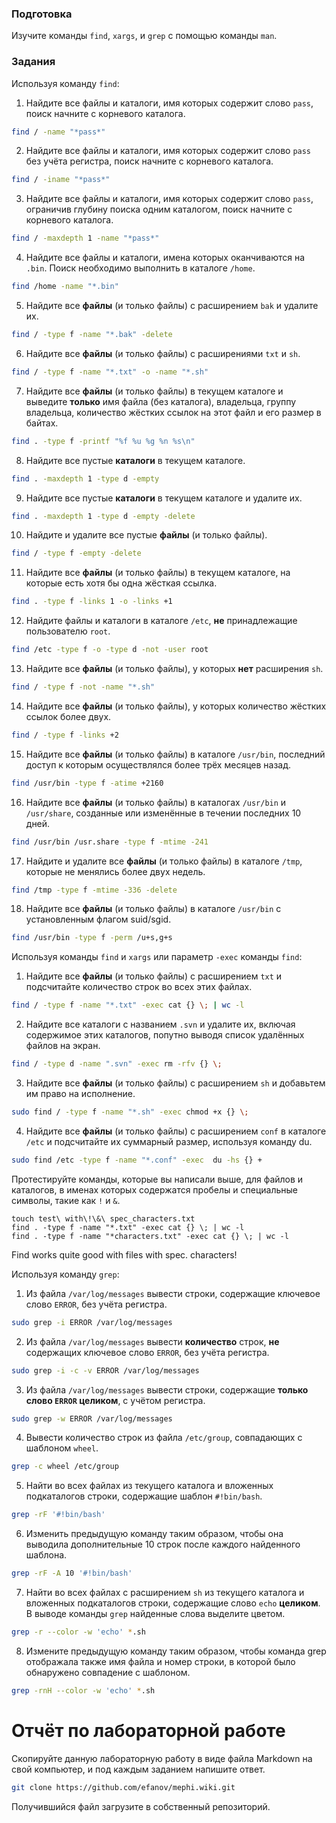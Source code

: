 ### Подготовка

Изучите команды `find`, `xargs`, и `grep` с помощью команды `man`.

### Задания

Используя команду `find`:

1. Найдите все файлы и каталоги, имя которых содержит слово `pass`, поиск начните с корневого каталога.

```sh
find / -name "*pass*"
```

2. Найдите все файлы и каталоги, имя которых содержит слово `pass` без учёта регистра, поиск начните с корневого каталога.

```sh
find / -iname "*pass*"
```

3. Найдите все файлы и каталоги, имя которых содержит слово `pass`, ограничив глубину поиска одним каталогом, поиск начните с корневого каталога.

```sh
find / -maxdepth 1 -name "*pass*"
```

4. Найдите все файлы и каталоги, имена которых оканчиваются на `.bin`. Поиск необходимо выполнить в каталоге `/home`.

```sh
find /home -name "*.bin"
```

5. Найдите все **файлы** (и только файлы) с расширением `bak` и удалите их.

```sh
find / -type f -name "*.bak" -delete
```

6. Найдите все **файлы** (и только файлы) с расширениями `txt` и `sh`.

```sh
find / -type f -name "*.txt" -o -name "*.sh"
```

7. Найдите все **файлы** (и только файлы) в текущем каталоге и выведите **только** имя файла (без каталога), владельца, группу владельца, количество жёстких ссылок на этот файл и его размер в байтах.

```sh
find . -type f -printf "%f %u %g %n %s\n"
```

8. Найдите все пустые **каталоги** в текущем каталоге.

```sh
find . -maxdepth 1 -type d -empty
```

9. Найдите все пустые **каталоги** в текущем каталоге и удалите их.

```sh
find . -maxdepth 1 -type d -empty -delete
```

10. Найдите и удалите все пустые **файлы** (и только файлы).

```sh
find / -type f -empty -delete
```

11. Найдите все **файлы** (и только файлы) в текущем каталоге, на которые есть хотя бы одна жёсткая ссылка.

```sh
find . -type f -links 1 -o -links +1
```

12. Найдите файлы и каталоги в каталоге `/etc`, **не** принадлежащие пользователю `root`.

```sh
find /etc -type f -o -type d -not -user root
```

13. Найдите все **файлы** (и только файлы), у которых **нет** расширения `sh`.

```sh
find / -type f -not -name "*.sh"
```

14. Найдите все **файлы** (и только файлы), у которых количество жёстких ссылок более двух.

```sh
find / -type f -links +2
```

15. Найдите все **файлы** (и только файлы) в каталоге `/usr/bin`, последний доступ к которым осуществлялся более трёх месяцев назад.

```sh
find /usr/bin -type f -atime +2160
```

16. Найдите все **файлы** (и только файлы) в каталогах `/usr/bin` и `/usr/share`, созданные или изменённые в течении последних 10 дней.

```sh
find /usr/bin /usr.share -type f -mtime -241
```

17. Найдите и удалите все **файлы** (и только файлы) в каталоге `/tmp`, которые не менялись более двух недель.

```sh
find /tmp -type f -mtime -336 -delete
```

18. Найдите все **файлы** (и только файлы) в каталоге `/usr/bin` с установленным флагом suid/sgid.

```sh
find /usr/bin -type f -perm /u+s,g+s
```


Используя команды `find` и `xargs` или параметр `-exec` команды `find`:

1. Найдите все **файлы** (и только файлы) с расширением `txt` и подсчитайте количество строк во всех этих файлах.

```sh
find / -type f -name "*.txt" -exec cat {} \; | wc -l
```

2. Найдите все каталоги с названием `.svn` и удалите их, включая содержимое этих каталогов, попутно выводя список удалённых файлов на экран.

```sh
find / -type d -name ".svn" -exec rm -rfv {} \;
```

3. Найдите все **файлы** (и только файлы) с расширением `sh` и добавьтем им право на исполнение.

```sh
sudo find / -type f -name "*.sh" -exec chmod +x {} \;
```

4. Найдите все **файлы** (и только файлы) с расширением `conf` в каталоге `/etc` и подсчитайте их суммарный размер, используя команду du.

```sh
sudo find /etc -type f -name "*.conf" -exec  du -hs {} +
```


Протестируйте команды, которые вы написали выше, для файлов и каталогов, в именах которых содержатся пробелы и специальные символы, такие как `!` и `&`.

```
touch test\ with\!\&\ spec_characters.txt
find . -type f -name "*.txt" -exec cat {} \; | wc -l
find . -type f -name "*characters.txt" -exec cat {} \; | wc -l
```
Find works quite good with files with spec. characters!


Используя команду `grep`:

1. Из файла `/var/log/messages` вывести строки, содержащие ключевое слово `ERROR`, без учёта регистра.

```sh
sudo grep -i ERROR /var/log/messages
```

2. Из файла `/var/log/messages` вывести **количество** строк, **не** содержащих ключевое слово `ERROR`, без учёта регистра.

```sh
sudo grep -i -c -v ERROR /var/log/messages
```

3. Из файла `/var/log/messages` вывести строки, содержащие **только слово `ERROR` целиком**, с учётом регистра.

```sh
sudo grep -w ERROR /var/log/messages
```

4. Вывести количество строк из файла `/etc/group`, совпадающих с шаблоном `wheel`.

```sh
grep -c wheel /etc/group
```

5. Найти во всех файлах из текущего каталога и вложенных подкаталогов строки, содержащие шаблон `#!bin/bash`.

```sh
grep -rF '#!bin/bash'
```

6. Изменить предыдущую команду таким образом, чтобы она выводила дополнительные 10 строк после каждого найденного шаблона.

```sh
grep -rF -A 10 '#!bin/bash'
```

7. Найти во всех файлах с расширением `sh` из текущего каталога и вложенных подкаталогов строки, содержащие слово `echo` **целиком**. В выводе команды `grep` найденные слова выделите цветом.

```sh
grep -r --color -w 'echo' *.sh
```

8. Измените предыдущую команду таким образом, чтобы команда grep отображала также имя файла и номер строки, в которой было обнаружено совпадение с шаблоном.

```sh
grep -rnH --color -w 'echo' *.sh
```


# Отчёт по лабораторной работе

Скопируйте данную лабораторную работу в виде файла Markdown на свой компьютер, и под каждым заданием напишите ответ.

```sh
git clone https://github.com/efanov/mephi.wiki.git
```

Получившийся файл загрузите в собственный репозиторий.
